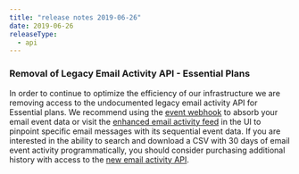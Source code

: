 ```yaml
---
title: "release notes 2019-06-26"
date: 2019-06-26
releaseType:
  - api
---
```


### Removal of Legacy Email Activity API - Essential Plans

In order to continue to optimize the efficiency of our infrastructure we are removing access to the undocumented legacy email activity API for Essential plans. We recommend using the [event webhook]({{root_url}}/for-developers/tracking-events/getting-started-event-webhook/) to absorb your email event data or visit the [enhanced email activity feed]({{root_url}}/ui/analytics-and-reporting/email-activity-feed/) in the UI to pinpoint specific email messages with its sequential event data. If you are interested in the ability to search and download a CSV with 30 days of email event activity programmatically, you should consider purchasing additional history with access to the [new email activity API](https://sendgrid.api-docs.io/v3.0/email-activity/filter-all-messages). 